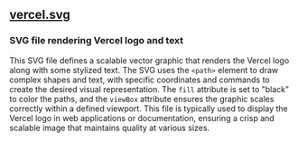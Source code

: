 ## [vercel.svg](vercel.svg)

### SVG file rendering Vercel logo and text

This SVG file defines a scalable vector graphic that renders the Vercel logo along with some stylized text. The SVG uses the `<path>` element to draw complex shapes and text, with specific coordinates and commands to create the desired visual representation. The `fill` attribute is set to "black" to color the paths, and the `viewBox` attribute ensures the graphic scales correctly within a defined viewport. This file is typically used to display the Vercel logo in web applications or documentation, ensuring a crisp and scalable image that maintains quality at various sizes.

